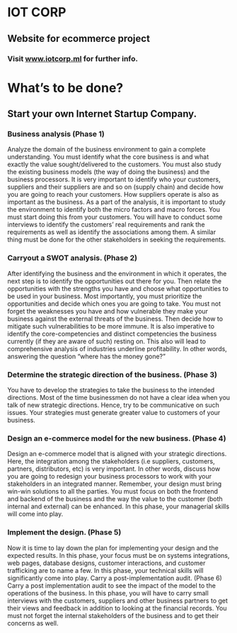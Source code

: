 # IOT CORP

## Website for ecommerce project

### Visit www.iotcorp.ml for further info.


# What’s to be done?
## Start your own Internet Startup Company.

### Business analysis (Phase 1)

Analyze the domain of the business environment to gain a complete understanding.
You must identify what the core business is and what exactly the value
sought/delivered to the customers. You must also study the existing business models
(the way of doing the business) and the business processors. It is very important to
identify who your customers, suppliers and their suppliers are and so on (supply chain)
and decide how you are going to reach your customers. How suppliers operate is also
as important as the business. As a part of the analysis, it is important to study the
environment to identify both the micro factors and macro forces.
You must start doing this from your customers. You will have to conduct some
interviews to identify the customers’ real requirements and rank the requirements as
well as identify the associations among them. A similar thing must be done for the
other stakeholders in seeking the requirements.

### Carryout a SWOT analysis. (Phase 2)

After identifying the business and the environment in which it operates, the next step
is to identify the opportunities out there for you. Then relate the opportunities with
the strengths you have and choose what opportunities to be used in your business.
Most importantly, you must prioritize the opportunities and decide which ones you
are going to take. You must not forget the weaknesses you have and how vulnerable
they make your business against the external threats of the business. Then decide how
to mitigate such vulnerabilities to be more immune.
It is also imperative to identify the core-competencies and distinct competencies the
business currently (if they are aware of such) resting on. This also will lead to
comprehensive analysis of industries underline profitability. In other words, answering
the question “where has the money gone?”

### Determine the strategic direction of the business. (Phase 3)

You have to develop the strategies to take the business to the intended directions.
Most of the time businessmen do not have a clear idea when you talk of new strategic
directions. Hence, try to be communicative on such issues. Your strategies must
generate greater value to customers of your business.

### Design an e-commerce model for the new business. (Phase 4)

Design an e-commerce model that is aligned with your strategic directions. Here, the
integration among the stakeholders (i.e suppliers, customers, partners, distributors,
etc) is very important. In other words, discuss how you are going to redesign your
business processors to work with your stakeholders in an integrated manner.
Remember, your design must bring win-win solutions to all the parties. You must focus
on both the frontend and backend of the business and the way the value to the
customer (both internal and external) can be enhanced. In this phase, your managerial
skills will come into play.

### Implement the design. (Phase 5)

Now it is time to lay down the plan for implementing your design and the expected
results. In this phase, your focus must be on systems integrations, web pages,
database designs, customer interactions, and customer trafficking are to name a few.
In this phase, your technical skills will significantly come into play.
Carry a post-implementation audit. (Phase 6)
Carry a post implementation audit to see the impact of the model to the operations
of the business. In this phase, you will have to carry small interviews with the
customers, suppliers and other business partners to get their views and feedback in
addition to looking at the financial records. You must not forget the internal
stakeholders of the business and to get their concerns as well.
